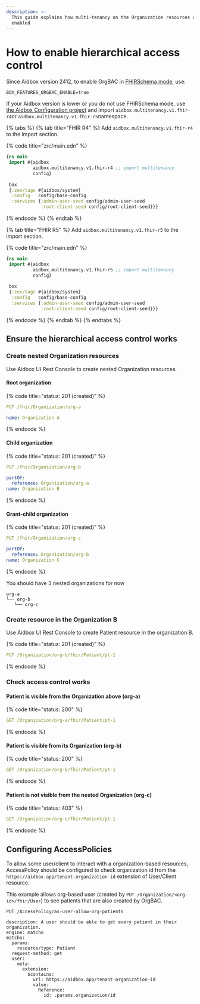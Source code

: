 ```yaml
---
description: >-
  This guide explains how multi-tenancy on the Organization resources can be
  enabled
---
```


# How to enable hierarchical access control

&#x20;Since Aidbox version 2412, to enable OrgBAC in [FHIRSchema mode](../../profiling-and-validation/fhir-schema-validator/), use:

```
BOX_FEATURES_ORGBAC_ENABLE=true
```

If your Aidbox version is lower or you do not use FHIRSchema mode, use [the Aidbox Configuration project](../../../aidbox-configuration/aidbox-zen-lang-project/) and import `aidbox.multitenancy.v1.fhir-r4`or `aidbox.multitenancy.v1.fhir-r5`namespace.

{% tabs %}
{% tab title="FHIR R4" %}
Add `aidbox.multitenancy.v1.fhir-r4` to the import section.

{% code title="zrc/main.edn" %}
```clojure
{ns main
 import #{aidbox
          aidbox.multitenancy.v1.fhir-r4 ;; import multitenancy
          config}
 
 box
 {:zen/tags #{aidbox/system}
  :config   config/base-config
  :services {:admin-user-seed config/admin-user-seed
             :root-client-seed config/root-client-seed}}}
```
{% endcode %}
{% endtab %}

{% tab title="FHIR R5" %}
Add `aidbox.multitenancy.v1.fhir-r5` to the import section.

{% code title="zrc/main.edn" %}
```clojure
{ns main
 import #{aidbox
          aidbox.multitenancy.v1.fhir-r5 ;; import multitenancy
          config}
 
 box
 {:zen/tags #{aidbox/system}
  :config   config/base-config
  :services {:admin-user-seed config/admin-user-seed
             :root-client-seed config/root-client-seed}}}
```
{% endcode %}
{% endtab %}
{% endtabs %}

## Ensure the hierarchical access control works

### Create nested Organization resources

Use Aidbox UI Rest Console to create nested Organization resources.

#### Root organization

{% code title="status: 201 (created)" %}
```yaml
PUT /fhir/Organization/org-a

name: Organization A
```
{% endcode %}

#### Child organization

{% code title="status: 201 (created)" %}
```yaml
PUT /fhir/Organization/org-b

partOf:
  reference: Organization/org-a
name: Organization B
```
{% endcode %}

#### Grant-child organization

{% code title="status: 201 (created)" %}
```yaml
PUT /fhir/Organization/org-c

partOf:
  reference: Organization/org-b
name: Organization C
```
{% endcode %}

You should have 3 nested organizations for now

```
org-a
└── org-b
   └── org-c
```

### Create resource in the Organization B

Use Aidbox UI Rest Console to create Patient resource in the organization B.

{% code title="status: 201 (created)" %}
```yaml
PUT /Organization/org-b/fhir/Patient/pt-1
```
{% endcode %}

### Check access control works

#### Patient is visible from the Organization above (org-a)

{% code title="status: 200" %}
```yaml
GET /Organization/org-a/fhir/Patient/pt-1
```
{% endcode %}

#### Patient is visible from its Organization (org-b)

{% code title="status: 200" %}
```yaml
GET /Organization/org-b/fhir/Patient/pt-1
```
{% endcode %}

#### Patient is not visible from the nested Organization (org-c)&#x20;

{% code title="status: 403" %}
```yaml
GET /Organization/org-c/fhir/Patient/pt-1
```
{% endcode %}

## Configuring AccessPolicies

To allow some user/client to interact with a organization-based resources, AccessPolicy should be configured to check organization id from the `https://aidbox.app/tenant-organization-id` extension of User/Client resource.

This example allows org-based user (created by `PUT /Organization/<org-id>/fhir/User`) to see patients that are also created by OrgBAC.

```
PUT /AccessPolicy/as-user-allow-org-patients

description: A user should be able to get every patient in their organization.
engine: matcho
matcho:
  params:
    resource/type: Patient
  request-method: get
  user:
    meta:
      extension:
        $contains:
          url: https://aidbox.app/tenant-organization-id
          value:
            Reference:
              id: .params.organization/id
```
